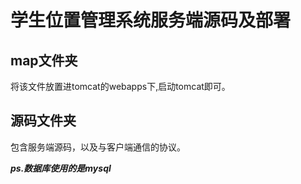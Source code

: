 # 学生位置管理系统服务端源码及部署

## map文件夹
将该文件放置进tomcat的webapps下,启动tomcat即可。

## 源码文件夹
包含服务端源码，以及与客户端通信的协议。

***ps.数据库使用的是mysql***
